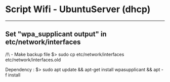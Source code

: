 # Script Wifi - UbuntuServer (dhcp)
-------------------------
Set "wpa_supplicant output" in etc/network/interfaces 
-------------------------

/!\ - Make backup file
$> sudo cp etc/network/interfaces etc/network/interfaces.old

Dependency :
$> sudo apt update && apt-get install wpasupplicant && apt -f install
